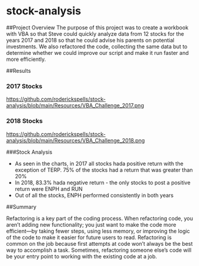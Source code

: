 # stock-analysis
 


##Project Overview
The purpose of this project was to create a workbook with VBA so that Steve could quickly analyze data from 12 stocks for the years 2017 and 2018 so that he could advise his parents on potential investments.
We also refactored the code, collecting the same data but to determine whether we could improve our script and make it run faster and more efficiently.

##Results

### 2017 Stocks
https://github.com/roderickspells/stock-analysis/blob/main/Resources/VBA_Challenge_2017.png

### 2018 Stocks
https://github.com/roderickspells/stock-analysis/blob/main/Resources/VBA_Challenge_2018.png


###Stock Analysis

- As seen in the charts, in 2017 all stocks hada positive return with the exception of TERP. 75% of the stocks had a return that was greater than 20%
- In 2018, 83.3% hada negative return - the only stocks to post a positive return were ENPH and RUN
- Out of all the stocks, ENPH performed consistently in both years

##Summary
 
Refactoring is a key part of the coding process. When refactoring code, you aren’t adding new functionality; you just want to make the code more efficient—by taking fewer steps, using less memory, or improving the logic of the code to make it easier for future users to read. Refactoring is common on the job because first attempts at code won’t always be the best way to accomplish a task. Sometimes, refactoring someone else’s code will be your entry point to working with the existing code at a job.
